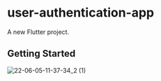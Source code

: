 # user-authentication-app

A new Flutter project.

## Getting Started


![22-06-05-11-37-34_2 (1)](https://user-images.githubusercontent.com/91646698/172037922-c9c76f81-4956-4f57-9e5b-1cccb4677cd1.gif)
